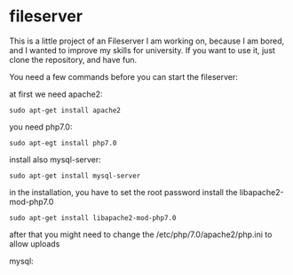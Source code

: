 # fileserver

This is a little project of an Fileserver I am working on, because I am bored, and I wanted to improve my skills for university.
If you want to use it, just clone the repository, and have fun.

You need a few commands before you can start the fileserver:

at first we need apache2:

	sudo apt-get install apache2
you need php7.0:

	sudo apt-egt install php7.0
install also mysql-server:

	sudo apt-get install mysql-server
in the installation, you have to set the root password
install the libapache2-mod-php7.0

	sudo apt-get install libapache2-mod-php7.0

after that you might need to change the /etc/php/7.0/apache2/php.ini to allow uploads
	
mysql:
